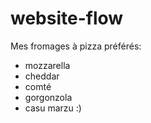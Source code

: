 # website-flow
 Mes fromages à pizza préférés:
- mozzarella
- cheddar
- comté
- gorgonzola
- casu marzu :) 
